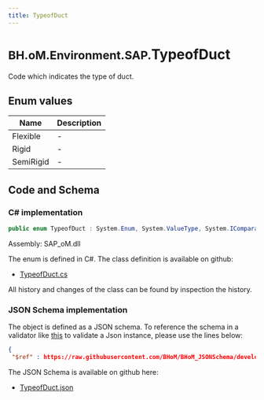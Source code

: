 ```yaml
---
title: TypeofDuct
---
```


# <small>BH.oM.Environment.SAP.</small>**TypeofDuct**

Code which indicates the type of duct.

## Enum values

| Name            | Description                                                    |
|-----------------|----------------------------------------------------------------|
| Flexible |  -  |
| Rigid |  -  |
| SemiRigid |  -  |


## Code and Schema

### C# implementation

``` C# title="C#"
public enum TypeofDuct : System.Enum, System.ValueType, System.IComparable, System.ISpanFormattable, System.IFormattable, System.IConvertible
```

Assembly: SAP_oM.dll

The enum is defined in C#. The class definition is available on github:

- [TypeofDuct.cs](https://github.com/BHoM/SAP_Toolkit/blob/develop/SAP_oM/Enums\TypeOfDuct.cs)

All history and changes of the class can be found by inspection the history.
### JSON Schema implementation

The object is defined as a JSON schema. To reference the schema in a validator like [this](https://www.jsonschemavalidator.net/) to validate a Json instance, please use the lines below:

``` json title="JSON Schema"
{
 "$ref" : https://raw.githubusercontent.com/BHoM/BHoM_JSONSchema/develop/SAP_oM/SAP/TypeofDuct.json}
```

The JSON Schema is available on github here:

- [TypeofDuct.json](https://github.com/BHoM/BHoM_JSONSchema/blob/develop/SAP_oM/SAP/TypeofDuct.json)
